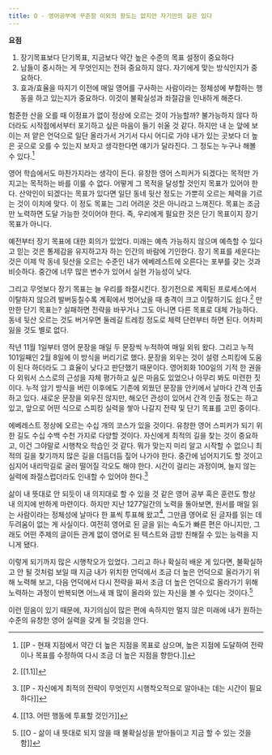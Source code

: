 ```yaml
---
title: O - 영어공부에 꾸준함 이외의 왕도는 없지만 자기만의 길은 있다
---
```


**요점**
1. 장기목표보다 단기목표, 지금보다 약간 높은 수준의 목표 설정이 중요하다
2. 남들이 중시하는 게 무엇인지는 전혀 중요하지 않다. 자기에게 맞는 방식인지가 중요하다.
3. 효과/효율을 따지기 이전에 매일 영어를 구사하는 사람이라는 정체성에 부합하는 행동을 하고 있는지가 중요하다. 이것이 불확실성과 좌절감을 인내하게 해준다.

험준한 산을 오를 때 이정표가 없이 정상에 오르는 것이 가능할까? 불가능하지 않다 하더라도 시작점에서부터 포기하고 싶은 마음이 들기 쉬울 것 같다. 하지만 내 눈 앞에 보이는 저 얕은 언덕으로 일단 올라가서 거기서 다시 어디로 가야 내가 있는 곳보다 더 높은 곳으로 오를 수 있는지 보자고 생각한다면 얘기가 달라진다. 그 정도는 누구나 해볼 수 있다.[^1]

영어 학습에서도 마찬가지라는 생각이 든다. 유창한 영어 스피커가 되겠다는 목적만 가지고는 목적하는 바를 이룰 수 없다. 어떻게 그 목적을 달성할 것인지 목표가 있어야 한다. 산악인이 되겠다는 목표가 있다면 일단 동네 뒷산 정도는 가뿐히 오르는 체력을 기르는 것이 이치에 맞다. 이 정도 목표는 그리 어려운 것은 아니라고 느껴진다. 목표는 조금만 노력하면 도달 가능한 것이어야 한다. 즉, 우리에게 필요한 것은 단기 목표이지 장기 목표가 아니다.

예전부터 장기 목표에 대한 회의가 있었다. 미래는 예측 가능하지 않으며 예측할 수 있다고 믿는 것은 통제감을 유지하고자 하는 인간의 바람에 기인한다. 장기 목표를 세운다는 것은 이제 막 동네 뒷산을 오르는 수준인 내가 에베레스트에 오른다는 포부를 갖는 것과 비슷하다. 중간에 너무 많은 변수가 있어서 실현 가능성이 낮다. 

그리고 무엇보다 장기 목표는 늘 우리를 좌절시킨다. 장기전으로 계획된 프로세스에서 이탈하지 않으려 발버둥칠수록 계획에서 벗어났을 때 충격이 크고 이탈하기도 쉽다.[^2] 만만한 단기 목표는? 실패하면 전략을 바꾸거나 그도 아니면 다른 목표로 대체 가능하다. 동네 뒷산 오르는 것도 버거우면 둘레길 트레킹 정도로 체력 단련부터 하면 된다. 어차피 잃을 것도 별로 없다.

작년 11월 1일부터 영어 문장을 매일 두 문장씩 누적하여 매일 외워 왔다. 그리고 누적 101일째인 2월 8일에 이 방식을 버리기로 했다. 문장을 외우는 것이 설령 스피킹에 도움이 된다 하더라도 그 효율이 낮다고 판단했기 때문이다. 영어회화 100일의 기적 한 권을 다 외워서 스스로의 근성을 자체 평가하고 싶은 마음도 있었으나 아무리 봐도 미련한 짓이다. 누적 암기 방식을 버린 이후에도 기존에 외웠던 문장을 안키에서 날마다 간격 인출하고 있다. 새로운 문장을 외우진 않지만, 해오던 관성이 있어서 간격 인출 정도는 하고 있고, 앞으로 어떤 식으로 스피킹 실력을 쌓아 나갈지 전략 및 단기 목표를 고민 중이다.

에베레스트 정상에 오르는 수십 개의 코스가 있을 것이다. 유창한 영어 스피커가 되기 위한 길도 수십 수백 수천 가지로 다양할 것이다. 자신에게 최적의 길을 찾는 것이 중요하고, 이건 그야말로 시행착오 학습인 것 같다. 뭐가 맞는지 미리 알고 시작할 수 없으니 최적의 길을 찾기까지 많은 길을 더듬더듬 짚어 나가야 한다. 중간에 넘어지기도 할 것이고 심지어 내리막길로 굴러 떨어질 각오도 해야 한다. 시간이 걸리는 과정이며, 늘지 않는 실력에 좌절스럽더라도 인내할 수 있어야 한다.[^3]

삶이 내 뜻대로 안 되듯이 내 의지대로 할 수 있을 것 같은 영어 공부 혹은 훈련도 항상 내 의지에 반하게 마련이다. 하지만 지난 1277일간의 노력을 돌아보면, 원서를 매일 읽는 사람이라는 정체성에 날마다 한 표씩 투표해 왔고[^4], 그만큼 영어로 된 글자를 읽는 데 두려움이 없는 게 사실이다. 여전히 영어로 된 글을 읽는 속도가 빠른 편은 아니지만, 그래도 어떤 주제의 글이든 관계 없이 영어로 된 텍스트와 금방 친해질 수 있는 능력을 지니게 됐다. 

이렇게 되기까지 많은 시행착오가 있었다. 그리고 하나 확실히 배운 게 있다면, 불확실하고 안 될 것처럼 보일 때 지금 내가 위치한 언덕에서 조금 더 높은 언덕으로 올라가기 위해 노력해 보고, 다음 언덕에서 다시 전략을 짜서 조금 더 높은 언덕으로 올라가기 위해 노력하는 과정이 반복되면 어느새 꽤 많이 올라와 있는 자신을 볼 수 있다는 것이다.[^5]

이런 믿음이 있기 때문에, 자기의심이 많은 편에 속하지만 멀지 않은 미래에 내가 원하는 수준의 유창한 영어 실력을 갖게 될 것임을 안다. 

[^1]:[[P -  현재 지점에서 약간 더 높은 지점을 목표로 삼으며, 높은 지점에 도달하여 전략이나 목표를 수정하여 다시 조금 더 높은 지점을 향한다.]]
[^2]:[[1.1]]
[^3]:[[P -  자신에게 최적의 전략이 무엇인지 시행착오적으로 알아내는 데는 시간이 필요하다]]
[^4]:[[13. 어떤 행동에 투표할 것인가]]
[^5]:[[O - 삶이 내 뜻대로 되지 않을 때 불확실성을 받아들이고 지금 할 수 있는 것을 함]]
